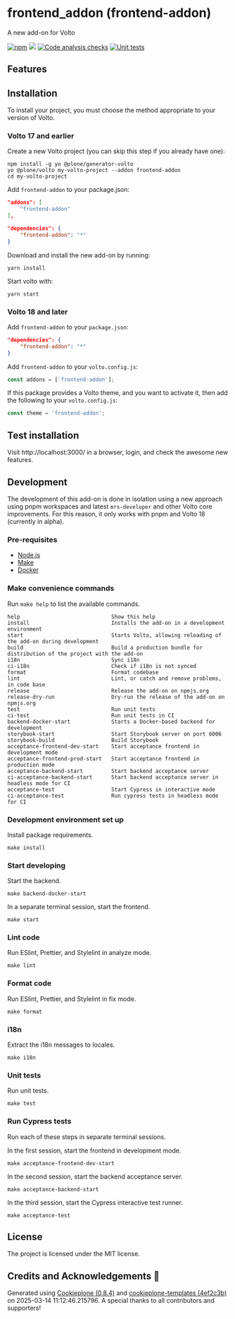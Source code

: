 # frontend_addon (frontend-addon)

A new add-on for Volto

[![npm](https://img.shields.io/npm/v/frontend-addon)](https://www.npmjs.com/package/frontend-addon)
[![](https://img.shields.io/badge/-Storybook-ff4785?logo=Storybook&logoColor=white&style=flat-square)](https://collective.github.io/frontend-addon/)
[![Code analysis checks](https://github.com/collective/frontend-addon/actions/workflows/code.yml/badge.svg)](https://github.com/collective/frontend-addon/actions/workflows/code.yml)
[![Unit tests](https://github.com/collective/frontend-addon/actions/workflows/unit.yml/badge.svg)](https://github.com/collective/frontend-addon/actions/workflows/unit.yml)

## Features

<!-- List your awesome features here -->

## Installation

To install your project, you must choose the method appropriate to your version of Volto.


### Volto 17 and earlier

Create a new Volto project (you can skip this step if you already have one):

```
npm install -g yo @plone/generator-volto
yo @plone/volto my-volto-project --addon frontend-addon
cd my-volto-project
```

Add `frontend-addon` to your package.json:

```JSON
"addons": [
    "frontend-addon"
],

"dependencies": {
    "frontend-addon": "*"
}
```

Download and install the new add-on by running:

```
yarn install
```

Start volto with:

```
yarn start
```

### Volto 18 and later

Add `frontend-addon` to your `package.json`:

```json
"dependencies": {
    "frontend-addon": "*"
}
```

Add `frontend-addon` to your `volto.config.js`:

```javascript
const addons = ['frontend-addon'];
```

If this package provides a Volto theme, and you want to activate it, then add the following to your `volto.config.js`:

```javascript
const theme = 'frontend-addon';
```

## Test installation

Visit http://localhost:3000/ in a browser, login, and check the awesome new features.


## Development

The development of this add-on is done in isolation using a new approach using pnpm workspaces and latest `mrs-developer` and other Volto core improvements.
For this reason, it only works with pnpm and Volto 18 (currently in alpha).


### Pre-requisites

-   [Node.js](https://6.docs.plone.org/install/create-project.html#node-js)
-   [Make](https://6.docs.plone.org/install/create-project.html#make)
-   [Docker](https://6.docs.plone.org/install/create-project.html#docker)


### Make convenience commands

Run `make help` to list the available commands.

```text
help                             Show this help
install                          Installs the add-on in a development environment
start                            Starts Volto, allowing reloading of the add-on during development
build                            Build a production bundle for distribution of the project with the add-on
i18n                             Sync i18n
ci-i18n                          Check if i18n is not synced
format                           Format codebase
lint                             Lint, or catch and remove problems, in code base
release                          Release the add-on on npmjs.org
release-dry-run                  Dry-run the release of the add-on on npmjs.org
test                             Run unit tests
ci-test                          Run unit tests in CI
backend-docker-start             Starts a Docker-based backend for development
storybook-start                  Start Storybook server on port 6006
storybook-build                  Build Storybook
acceptance-frontend-dev-start    Start acceptance frontend in development mode
acceptance-frontend-prod-start   Start acceptance frontend in production mode
acceptance-backend-start         Start backend acceptance server
ci-acceptance-backend-start      Start backend acceptance server in headless mode for CI
acceptance-test                  Start Cypress in interactive mode
ci-acceptance-test               Run cypress tests in headless mode for CI
```

### Development environment set up

Install package requirements.

```shell
make install
```

### Start developing

Start the backend.

```shell
make backend-docker-start
```

In a separate terminal session, start the frontend.

```shell
make start
```

### Lint code

Run ESlint, Prettier, and Stylelint in analyze mode.

```shell
make lint
```

### Format code

Run ESlint, Prettier, and Stylelint in fix mode.

```shell
make format
```

### i18n

Extract the i18n messages to locales.

```shell
make i18n
```

### Unit tests

Run unit tests.

```shell
make test
```

### Run Cypress tests

Run each of these steps in separate terminal sessions.

In the first session, start the frontend in development mode.

```shell
make acceptance-frontend-dev-start
```

In the second session, start the backend acceptance server.

```shell
make acceptance-backend-start
```

In the third session, start the Cypress interactive test runner.

```shell
make acceptance-test
```

## License

The project is licensed under the MIT license.

## Credits and Acknowledgements 🙏

Generated using [Cookieplone (0.8.4)](https://github.com/plone/cookieplone) and [cookieplone-templates (4ef2c3b)](https://github.com/plone/cookieplone-templates/commit/4ef2c3bc541230519660d3d93adc3b49edeb369a) on 2025-03-14 11:12:46.215796. A special thanks to all contributors and supporters!

